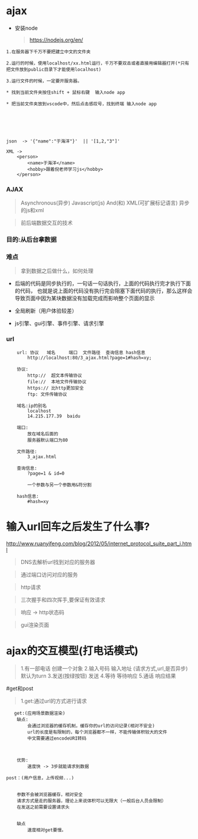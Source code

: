 # ajax

* 安装node
    > https://nodejs.org/en/

```
1.在服务器下千万不要把建立中文的文件夹

2.运行的时候，使用localhost/xx.html运行，千万不要双击或者直接用编辑器打开(*只有把文件放到public目录下才能使用localhost)

3.运行文件的时候，一定要开服务器。

* 找到当前文件夹按住shift + 鼠标右键  输入node app

* 把当前文件夹放到vscode中，然后点击感叹号，找到终端 输入node app






json  -> '{"name":"于海洋"}'  || '[1,2,"3"]'

XML -> 
    <person>
        <name>于海洋</name>
        <hobby>跟着倪老师学习js</hobby>
    </person>

```

### AJAX

> Asynchronous(异步) Javascript(js) And(和) XML(可扩展标记语言)
> 异步的js和xml

> 前后端数据交互的技术

### 目的:从后台拿数据

### 难点
> 拿到数据之后做什么，如何处理

* 后端的代码是同步执行的，一句话一句话执行，上面的代码执行完才执行下面的代码， 也就是说上面的代码没有执行完会阻塞下面代码的执行，那么这样会导致页面中因为某块数据没有加载完成而影响整个页面的显示

* 全局刷新（用户体验较差）

* js引擎、gui引擎、事件引擎、请求引擎

### url

```
    url: 协议   域名     端口  文件路径  查询信息 hash信息
        http://localhost:80/3_ajax.html?page=1#hash=xy;

    协议:
        http://  超文本传输协议
        file://  本地文件传输协议
        https:// 比http更加安全
        ftp: 文件传输协议

    域名:ip的别名
        localhost  
        14.215.177.39  baidu 

    端口:
        放在域名后面的
        服务器默认端口为80

    文件路径:
        3_ajax.html

    查询信息:
        ?page=1 & id=0

        一个参数与另一个参数用&符分割

    hash信息:
        #hash=xy
```

# 输入url回车之后发生了什么事?
<!-- https://www.cnblogs.com/tisikcci/p/5866753.html -->

http://www.ruanyifeng.com/blog/2012/05/internet_protocol_suite_part_i.html

> DNS去解析url找到对应的服务器

> 通过端口访问对应的服务

> http请求

> 三次握手和四次挥手,要保证有效请求

> 响应 -> http状态码

> gui渲染页面


# ajax的交互模型(打电话模式)

> 1.有一部电话           创建一个对象
> 2.输入号码             输入地址 (请求方式,url,是否异步)默认为turn
> 3.发送(按绿按钮)       发送
> 4.等待                等待响应
> 5.通话                响应结果

#get和post
> 1.get:通过url的方式进行请求

```
   get:(应用场景数据渲染)
    缺点:
        会通过浏览器的缓存机制，缓存你的url的访问记录(相对不安全)
        url的长度是有限制的，每个浏览器都不一样，不能传输体积较大的文件
        中文需要通过encodeURI转码



    优势:
        速度快 -> 3步就能请求到数据
```

```
post：(用户信息，上传视频...)


    参数不会被浏览器缓存，相对安全
    请求方式是走的服务器，理论上来说体积可以无限大（一般后台人员会限制）
    在发送之前需要设置请求头


    缺点
        速度相对get要慢。

```

